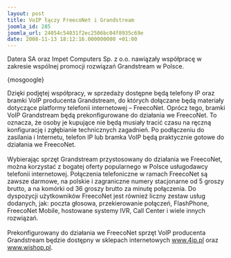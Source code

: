 ```yaml
---
layout: post
title: VoIP łączy FreecoNet i Grandstream
joomla_id: 285
joomla_url: 24054c54031f2ec2506bc04f8935c69e
date: 2008-11-13 18:12:16.000000000 +01:00
---
```

Datera SA oraz Impet Computers Sp. z o.o. nawiązały wsp&oacute;łpracę w zakresie wsp&oacute;lnej promocji rozwiązań Grandstream w Polsce.<p>{mosgoogle}</p><p>Dzięki podjętej wsp&oacute;łpracy, w sprzedaży dostępne będą telefony IP oraz bramki VoIP producenta Grandstream, do kt&oacute;rych dołączane będą materiały dotyczące platformy telefonii internetowej &ndash; FreecoNet. Opr&oacute;cz tego, bramki VoIP Grandstream będą prekonfigurowane do działania we FreecoNet. To oznacza, że osoby je kupujące nie będą musiały tracić czasu na ręczną konfigurację i zgłębianie technicznych zagadnień. Po podłączeniu do zasilania i Internetu, telefon IP lub bramka VoIP będą praktycznie gotowe do działania we FreecoNet.<br /><br />Wybierając sprzęt Grandstream przystosowany do działania we FreecoNet, można korzystać z bogatej oferty popularnego w Polsce usługodawcy telefonii internetowej. Połączenia telefoniczne w ramach FreecoNet są zawsze darmowe, na polskie i zagraniczne numery stacjonarne od 5 groszy brutto, a na kom&oacute;rki od 36 groszy brutto za minutę połączenia. Do dyspozycji użytkownik&oacute;w FreecoNet jest r&oacute;wnież liczny zestaw usług dodanych, jak: poczta głosowa, przekierowanie połączeń, FlashPhone, FreecoNet Mobile, hostowane systemy IVR, Call Center i wiele innych rozwiązań.<br /><br />Prekonfigurowany do działania we FreecoNet sprzęt VoIP producenta Grandstream będzie dostępny w sklepach internetowych <a href="http://www.4ip.pl" target="_blank">www.4ip.pl</a>  oraz <a href="http://www.wishop.pl" target="_blank">www.wishop.pl</a>. </p>
